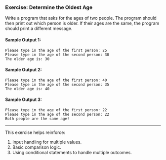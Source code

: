 ### Exercise: Determine the Oldest Age

Write a program that asks for the ages of two people. The program should then print out which person is older. If their ages are the same, the program should print a different message.

#### Sample Output 1:
```
Please type in the age of the first person: 25
Please type in the age of the second person: 30
The older age is: 30
```

#### Sample Output 2:
```
Please type in the age of the first person: 40
Please type in the age of the second person: 35
The older age is: 40
```

#### Sample Output 3:
```
Please type in the age of the first person: 22
Please type in the age of the second person: 22
Both people are the same age!
```

---

This exercise helps reinforce:
1. Input handling for multiple values.
2. Basic comparison logic.
3. Using conditional statements to handle multiple outcomes. 